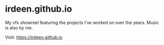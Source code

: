 # irdeen.github.io
My vfx showreel featuring the projects I've worked on over the years. Music is also by me.

Visit: https://irdeen.github.io
